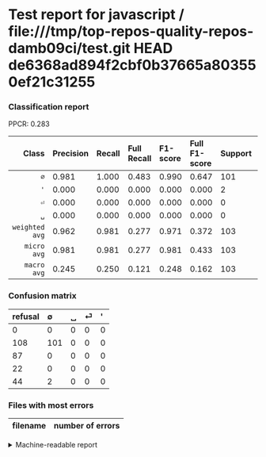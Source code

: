 # Test report for javascript / file:///tmp/top-repos-quality-repos-damb09ci/test.git HEAD de6368ad894f2cbf0b37665a803550ef21c31255

### Classification report

PPCR: 0.283

| Class | Precision | Recall | Full Recall | F1-score | Full F1-score | Support | Full Support | PPCR |
|------:|:----------|:-------|:------------|:---------|:---------|:--------|:-------------|:-----|
| `∅` | 0.981| 1.000| 0.483| 0.990| 0.647| 101| 209| 0.483 |
| `'` | 0.000| 0.000| 0.000| 0.000| 0.000| 2| 46| 0.043 |
| `⏎` | 0.000| 0.000| 0.000| 0.000| 0.000| 0| 22| 0.000 |
| `␣` | 0.000| 0.000| 0.000| 0.000| 0.000| 0| 87| 0.000 |
| `weighted avg` | 0.962| 0.981| 0.277| 0.971| 0.372| 103| 364| 0.283 |
| `micro avg` | 0.981| 0.981| 0.277| 0.981| 0.433| 103| 364| 0.283 |
| `macro avg` | 0.245| 0.250| 0.121| 0.248| 0.162| 103| 364| 0.283 |

### Confusion matrix

|refusal|  ∅| ␣| ⏎| '| 
|:---|:---|:---|:---|:---|
|0 |0 |0 |0 |0 |
|108 |101 |0 |0 |0 |
|87 |0 |0 |0 |0 |
|22 |0 |0 |0 |0 |
|44 |2 |0 |0 |0 |

### Files with most errors

| filename | number of errors|
|:----:|:-----|

<details>
    <summary>Machine-readable report</summary>
```json
{
  "cl_report": {"\u0027": {"f1-score": 0.0, "precision": 0.0, "recall": 0.0, "support": 2}, "macro avg": {"f1-score": 0.24754901960784315, "precision": 0.24514563106796117, "recall": 0.25, "support": 103}, "micro avg": {"f1-score": 0.9805825242718447, "precision": 0.9805825242718447, "recall": 0.9805825242718447, "support": 103}, "weighted avg": {"f1-score": 0.9709689701123169, "precision": 0.9615420869073428, "recall": 0.9805825242718447, "support": 103}, "\u2205": {"f1-score": 0.9901960784313726, "precision": 0.9805825242718447, "recall": 1.0, "support": 101}, "\u23ce": {"f1-score": 0.0, "precision": 0.0, "recall": 0.0, "support": 0}, "\u2423": {"f1-score": 0.0, "precision": 0.0, "recall": 0.0, "support": 0}},
  "cl_report_full": {"\u0027": {"f1-score": 0.0, "precision": 0.0, "recall": 0.0, "support": 46}, "macro avg": {"f1-score": 0.16185897435897437, "precision": 0.24514563106796117, "recall": 0.12081339712918661, "support": 364}, "micro avg": {"f1-score": 0.4325481798715204, "precision": 0.9805825242718447, "recall": 0.2774725274725275, "support": 364}, "weighted avg": {"f1-score": 0.3717420400112708, "precision": 0.5630267790461965, "recall": 0.2774725274725275, "support": 364}, "\u2205": {"f1-score": 0.6474358974358975, "precision": 0.9805825242718447, "recall": 0.48325358851674644, "support": 209}, "\u23ce": {"f1-score": 0.0, "precision": 0.0, "recall": 0.0, "support": 22}, "\u2423": {"f1-score": 0.0, "precision": 0.0, "recall": 0.0, "support": 87}},
  "ppcr": 0.28296703296703296
}
```
</details>
